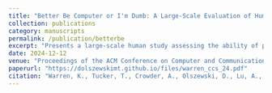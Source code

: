 ```yaml
---
title: "Better Be Computer or I'm Dumb: A Large-Scale Evaluation of Humans as Audio Deepfake Detectors"
collection: publications
category: manuscripts
permalink: /publication/betterbe
excerpt: "Presents a large-scale human study assessing the ability of people to detect audio deepfakes."
date: 2024-12-12
venue: "Proceedings of the ACM Conference on Computer and Communications Security 2024 (ACM CCS '24)"
paperurl: "https://dolszewskimt.github.io/files/warren_ccs_24.pdf"
citation: "Warren, K., Tucker, T., Crowder, A., Olszewski, D., Lu, A., Federle, C., Pasternak, M., Layton, S., Butler, K., Gates, C., & Traynor, P. (2024). Better Be Computer or I'm Dumb: A Large-Scale Evaluation of Humans as Audio Deepfake Detectors. In Proceedings of the ACM CCS 2024. Distinguished Paper Award."
---
```

